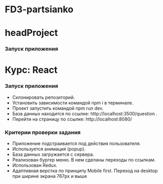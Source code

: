# FD3-partsianko

# headProject

### Запуск приложения

# Курс: React

### Запуск приложения

- Склонировать репозиторий.
- Установить зависимости командой npm i в терминале.
- Проект запустить командой npm run dev.
- База данных находится по ссылке: http://localhost:3500/question .
- Перейти на страницу по ссылке: http://localhost:8080/

### Критерии проверки задания

- Приложение подстраивается под действия пользователя.
- Используется анимация (popup).
- База данных загружается с сервера.
- Реализован бургер меню. В нем сделаны переходы по ссылкам.
- Использован Redux.
- Адаптивная верстка по принципу Mobile first. Переход на desktop при ширине экрана 767px и выше

